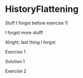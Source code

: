 # HistoryFlattening

Stuff I forgot before exercise 1!

I forgot more stuff!

Alright, last thing I forgot

Exercise 1

Solution 1

Exercise 2
